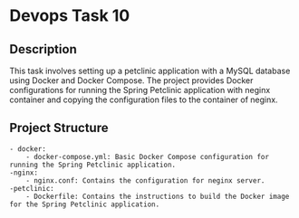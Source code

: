 # Devops Task 10

## Description
This task involves setting up a petclinic application with a MySQL database using Docker and Docker Compose. The project provides Docker configurations for running the Spring Petclinic application with neginx container and copying the configuration files to the container of neginx.

## Project Structure
    - docker:
        - docker-compose.yml: Basic Docker Compose configuration for running the Spring Petclinic application.
    -nginx:
        - nginx.conf: Contains the configuration for neginx server.
    -petclinic:
        - Dockerfile: Contains the instructions to build the Docker image for the Spring Petclinic application.